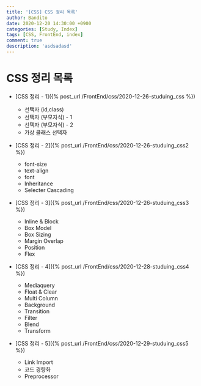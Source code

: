 ```yaml
---
title: '[CSS] CSS 정리 목록'
author: Bandito
date: 2020-12-20 14:30:00 +0900
categories: [Study, Index]
tags: [CSS, FrontEnd, index]
comment: true
description: 'asdsadasd'
---
```


# CSS 정리 목록 

+ [CSS 정리 - 1]({% post_url /FrontEnd/css/2020-12-26-studuing_css %})
    - 선택자 (id,class)
    - 선택자 (부모자식) - 1
    - 선택자 (부모자식) - 2
    - 가상 클래스 선택자

+ [CSS 정리 - 2]({% post_url /FrontEnd/css/2020-12-26-studuing_css2 %})
    - font-size
    - text-align
    - font
    - Inheritance
    - Selecter Cascading

+ [CSS 정리 - 3]({% post_url /FrontEnd/css/2020-12-26-studuing_css3 %})
    - Inline & Block
    - Box Model
    - Box Sizing
    - Margin Overlap
    - Position
    - Flex

+ [CSS 정리 - 4]({% post_url /FrontEnd/css/2020-12-28-studuing_css4 %})
    - Mediaquery
    - Float & Clear
    - Multi Column
    - Background
    - Transition
    - Filter
    - Blend
    - Transform


+ [CSS 정리 - 5]({% post_url /FrontEnd/css/2020-12-29-studuing_css5 %})
    - Link Import
    - 코드 경량화
    - Preprocessor